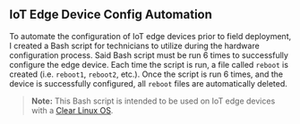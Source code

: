 ## IoT Edge Device Config Automation

To automate the configuration of IoT edge devices prior to field deployment, I created a Bash script for technicians to utilize during the hardware configuration process. Said Bash script must be run 6 times to successfully configure the edge device.  Each time the script is run, a file called `reboot` is created (i.e. `reboot1`, `reboot2`, etc.). Once the script is run 6 times, and the device is successfully configured, all `reboot` files are automatically deleted. 

> **Note:** This Bash script is intended to be used on IoT edge devices with 
> a [Clear Linux OS](https://docs.01.org/clearlinux/latest/get-started/bare-metal-install-server.html#download-the-latest-cl-live-server-image).
